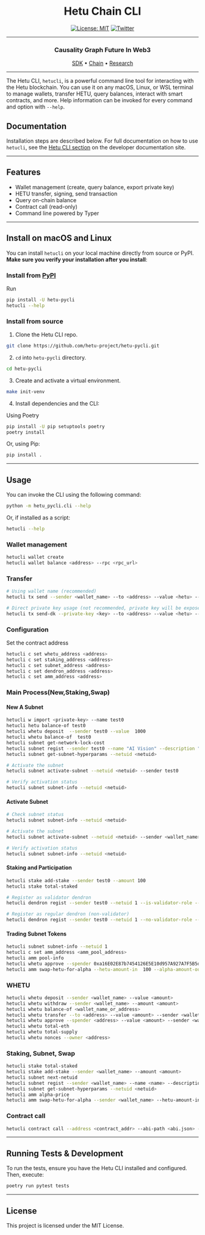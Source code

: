 <div align="center">

# Hetu Chain CLI <!-- omit in toc -->
[![License: MIT](https://img.shields.io/badge/License-MIT-yellow.svg)](https://opensource.org/licenses/MIT)
[![Twitter](https://img.shields.io/badge/Twitter-@hetu_protocol-1DA1F2?logo=twitter&logoColor=white)](https://x.com/hetu_protocol)
<!-- [![PyPI version](https://badge.fury.io/py/hetu_pycli.svg)](https://badge.fury.io/py/hetu_pycli) -->

---

### Causality Graph Future In Web3 

 [SDK](https://github.com/hetu-project/hetu-pysdk) • [Chain](https://github.com/hetu-project/hetu-chain) • [Research](https://docsend.com/v/jt55f/hetu_litepaper)


</div>

---

The Hetu CLI, `hetucli`, is a powerful command line tool for interacting with the Hetu blockchain. You can use it on any macOS, Linux, or WSL terminal to manage wallets, transfer HETU, query balances, interact with smart contracts, and more. Help information can be invoked for every command and option with `--help`.

## Documentation

Installation steps are described below. For full documentation on how to use `hetucli`, see the [Hetu CLI section](https://github.com/hetu-project/hetu-pycli#readme) on the developer documentation site.

---

## Features
- Wallet management (create, query balance, export private key)
- HETU transfer, signing, send transaction
- Query on-chain balance
- Contract call (read-only)
- Command line powered by Typer

---

## Install on macOS and Linux

You can install `hetucli` on your local machine directly from source or PyPI. **Make sure you verify your installation after you install**:

### Install from [PyPI](https://pypi.org/project/hetu-pycli/)

Run
```bash
pip install -U hetu-pycli
hetucli --help
```

### Install from source

1. Clone the Hetu CLI repo.

```bash
git clone https://github.com/hetu-project/hetu-pycli.git
```

2. `cd` into `hetu-pycli` directory.

```bash
cd hetu-pycli
```

3. Create and activate a virtual environment.

```bash
make init-venv
```
4. Install dependencies and the CLI:

Using Poetry
```bash
pip install -U pip setuptools poetry
poetry install
```

Or, using Pip:
```bash
pip install .
```


---

## Usage

You can invoke the CLI using the following command:

```bash
python -m hetu_pycli.cli --help
```

Or, if installed as a script:

```bash
hetucli --help
```

### Wallet management
```bash
hetucli wallet create
hetucli wallet balance <address> --rpc <rpc_url>
```

### Transfer
```bash
# Using wallet name (recommended)
hetucli tx send --sender <wallet_name> --to <address> --value <hetu> --rpc <rpc_url>

# Direct private key usage (not recommended, private key will be exposed in command history)
hetucli tx send-dk --private-key <key> --to <address> --value <hetu> --rpc <rpc_url>
```

### Configuration

Set the contract address

```bash
hetucli c set whetu_address <address>
hetucli c set staking_address <address>
hetucli c set subnet_address <address>
hetucli c set dendron_address <address>
hetucli c set amm_address <address>
```

### Main Process(New,Staking,Swap)

#### New A Subnet

```bash
hetucli w import <private-key> --name test0
hetucli hetu balance-of test0
hetucli whetu deposit  --sender test0 --value  1000
hetucli whetu balance-of  test0
hetucli subnet get-network-lock-cost
hetucli subnet regist --sender test0 --name "AI Vision" --description "Computer vision and image processing network" --token-name "VISION" --token-symbol "VIS"
hetucli subnet get-subnet-hyperparams --netuid <netuid>

# Activate the subnet
hetucli subnet activate-subnet --netuid <netuid> --sender test0

# Verify activation status
hetucli subnet subnet-info --netuid <netuid>
```

#### Activate Subnet

```bash
# Check subnet status
hetucli subnet subnet-info --netuid <netuid>

# Activate the subnet
hetucli subnet activate-subnet --netuid <netuid> --sender <wallet_name>

# Verify activation status
hetucli subnet subnet-info --netuid <netuid>
```

#### Staking and Participation

```bash
hetucli stake add-stake --sender test0 --amount 100
hetucli stake total-staked

# Register as validator dendron
hetucli dendron regist --sender test0 --netuid 1 --is-validator-role --axon-endpoint "http://my-node.com" --axon-port 8080 --prometheus-endpoint "http://my-metrics.com" --prometheus-port 9090

# Register as regular dendron (non-validator)
hetucli dendron regist --sender test0 --netuid 1 --no-validator-role --axon-endpoint "http://my-node.com" --axon-port 8080 --prometheus-endpoint "http://my-metrics.com" --prometheus-port 9090
```

#### Trading Subnet Tokens

```bash
hetucli subnet subnet-info --netuid 1 
hetucli c set amm_address <amm_pool_address>
hetucli amm pool-info
hetucli whetu approve --spender 0xa16E02E87b7454126E5E10d957A927A7F5B5d2be  --value 100 --sender test0
hetucli amm swap-hetu-for-alpha --hetu-amount-in  100 --alpha-amount-out-min 0   --sender test0 --to <to-address>
```

### WHETU

```bash
hetucli whetu deposit --sender <wallet_name> --value <amount>
hetucli whetu withdraw --sender <wallet_name> --amount <amount>
hetucli whetu balance-of <wallet_name_or_address>
hetucli whetu transfer --to <address> --value <amount> --sender <wallet_name>
hetucli whetu approve --spender <address> --value <amount> --sender <wallet_name>
hetucli whetu total-eth
hetucli whetu total-supply
hetucli whetu nonces --owner <address>
```

### Staking, Subnet, Swap

```bash
hetucli stake total-staked
hetucli stake add-stake --sender <wallet_name> --amount <amount>
hetucli subnet next-netuid
hetucli subnet regist --sender <wallet_name> --name <name> --description <description> --token-name <token_name> --token-symbol <token_symbol>
hetucli subnet get-subnet-hyperparams --netuid <netuid>
hetucli amm alpha-price
hetucli amm swap-hetu-for-alpha --sender <wallet_name> --hetu-amount-in <amount> --alpha-amount-out-min <amount> --to <address>
```

### Contract call
```bash
hetucli contract call --address <contract_addr> --abi-path <abi.json> --function <fn> --args "1,2,3" --rpc <rpc_url>
```

---

## Running Tests & Development
To run the tests, ensure you have the Hetu CLI installed and configured. Then, execute:

```bash
poetry run pytest tests
```

---

## License

This project is licensed under the MIT License.
